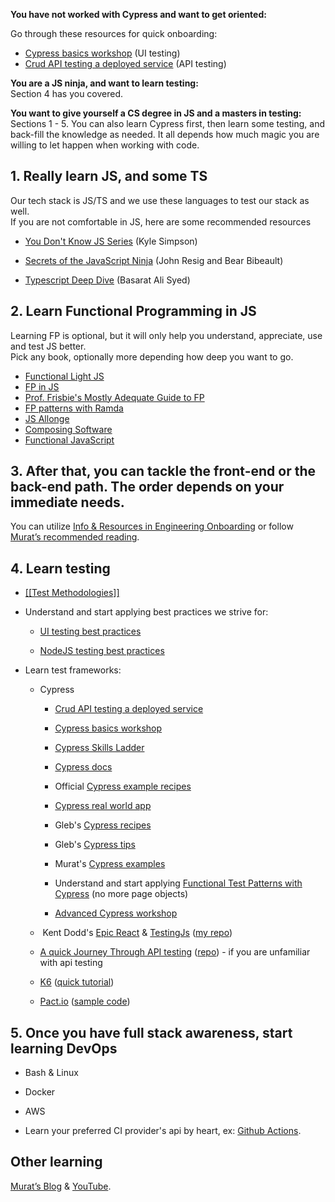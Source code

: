 **You have not worked with Cypress and want to get oriented:**

Go through these resources for quick onboarding:  
- [Cypress basics workshop](https://github.com/bahmutov/cypress-workshop-basics "https://github.com/bahmutov/cypress-workshop-basics") (UI testing)  
- [Crud API testing a deployed service](https://dev.to/muratkeremozcan/crud-api-testing-a-deployed-service-with-cypress-using-cy-api-spok-cypress-data-session-cypress-each-4mlg "https://dev.to/muratkeremozcan/crud-api-testing-a-deployed-service-with-cypress-using-cy-api-spok-cypress-data-session-cypress-each-4mlg") (API testing)  
  
**You are a JS ninja, and want to learn testing:**  
Section 4 has you covered.  
  
**You want to give yourself a CS degree in JS and a masters in testing:**  
Sections 1 - 5. You can also learn Cypress first, then learn some testing, and back-fill the knowledge as needed. It all depends how much magic you are willing to let happen when working with code.  
  

## 1. Really learn JS, and some TS

Our tech stack is JS/TS and we use these languages to test our stack as well.  
If you are not comfortable in JS, here are some recommended resources

-   [You Don't Know JS Series](https://github.com/getify/You-Dont-Know-JS "https://github.com/getify/You-Dont-Know-JS") (Kyle Simpson)
    
-   [Secrets of the JavaScript Ninja](https://www.manning.com/books/secrets-of-the-javascript-ninja-second-edition "https://www.manning.com/books/secrets-of-the-javascript-ninja-second-edition") (John Resig and Bear Bibeault)
    
-   [Typescript Deep Dive](https://basarat.gitbook.io/typescript/ "https://basarat.gitbook.io/typescript/") (Basarat Ali Syed)
    

## 2. Learn Functional Programming in JS

Learning FP is optional, but it will only help you understand, appreciate, use and test JS better.  
Pick any book, optionally more depending how deep you want to go.  
  

-   [Functional Light JS](https://www.manning.com/books/functional-light-javascript "https://www.manning.com/books/functional-light-javascript") 
-   [FP in JS](https://www.amazon.com/Functional-Programming-JavaScript-functional-techniques-ebook-dp-B09781W9HY/dp/B09781W9HY/ref=mt_other?_encoding=UTF8&me=&qid= "https://www.amazon.com/Functional-Programming-JavaScript-functional-techniques-ebook-dp-B09781W9HY/dp/B09781W9HY/ref=mt_other?_encoding=UTF8&me=&qid=") 
-   [Prof. Frisbie's Mostly Adequate Guide to FP](https://mostly-adequate.gitbook.io/mostly-adequate-guide/ "https://mostly-adequate.gitbook.io/mostly-adequate-guide/")
-   [FP patterns with Ramda](https://www.educative.io/courses/functional-programming-patterns-with-ramdajs/YQV9QG6gqz9)
-   [JS Allonge](https://leanpub.com/javascriptallongesix/read "https://leanpub.com/javascriptallongesix/read")
-   [Composing Software](https://leanpub.com/composingsoftware)
-   [Functional JavaScript](https://www.amazon.com/gp/product/1449360726)
   

## 3. After that, you can tackle the front-end or the back-end path. The order depends on your immediate needs.

You can utilize [Info & Resources in Engineering Onboarding](https://helloextend.atlassian.net/wiki/spaces/ENG/pages/1115816012/Info+Resources "https://helloextend.atlassian.net/wiki/spaces/ENG/pages/1115816012/Info+Resources") or follow [Murat’s recommended reading](https://github.com/muratkeremozcan/books "https://github.com/muratkeremozcan/books").

## 4. Learn testing

-   [[[Test Methodologies]]](https://helloextend.atlassian.net/wiki/spaces/ENG/pages/1264189502 "/wiki/spaces/ENG/pages/1264189502")
    
-   Understand and start applying best practices we strive for:
    
    -   [UI testing best practices](https://github.com/NoriSte/ui-testing-best-practices "https://github.com/NoriSte/ui-testing-best-practices")
        
    -   [NodeJS testing best practices](https://github.com/goldbergyoni/javascript-testing-best-practices "https://github.com/goldbergyoni/javascript-testing-best-practices")
        
-   Learn test frameworks:
    
    -   Cypress
        
        -   [Crud API testing a deployed service](https://dev.to/muratkeremozcan/crud-api-testing-a-deployed-service-with-cypress-using-cy-api-spok-cypress-data-session-cypress-each-4mlg "https://dev.to/muratkeremozcan/crud-api-testing-a-deployed-service-with-cypress-using-cy-api-spok-cypress-data-session-cypress-each-4mlg")
            
        -   [Cypress basics workshop](https://github.com/bahmutov/cypress-workshop-basics "https://github.com/bahmutov/cypress-workshop-basics")
            
        -   [Cypress Skills Ladder](https://cypress.tips/skills "https://cypress.tips/skills")
            
        -   [Cypress docs](https://docs.cypress.io/guides/references/assertions#Class "https://docs.cypress.io/guides/references/assertions#Class")
            
        -   Official [Cypress example recipes](https://github.com/cypress-io/cypress-example-recipes "https://github.com/cypress-io/cypress-example-recipes")
            
        -   [Cypress real world app](https://github.com/cypress-io/cypress-realworld-app "https://github.com/cypress-io/cypress-realworld-app")
            
        -   Gleb's [Cypress recipes](https://github.com/bahmutov/cypress-examples "https://github.com/bahmutov/cypress-examples")
            
        -   Gleb's [Cypress tips](https://cypress.tips/search "https://cypress.tips/search")
            
        -   Murat's [Cypress examples](https://github.com/muratkeremozcan/cypressExamples "https://github.com/muratkeremozcan/cypressExamples")
            
        -   Understand and start applying [Functional Test Patterns with Cypress](https://dev.to/muratkeremozcan/functional-test-patterns-with-cypress-27ed "https://dev.to/muratkeremozcan/functional-test-patterns-with-cypress-27ed") (no more page objects)
            
        -   [Advanced Cypress workshop](https://github.com/cypress-io/testing-workshop-cypress "https://github.com/cypress-io/testing-workshop-cypress")
            
    -   Kent Dodd's [Epic React](https://epicreact.dev/learn) & [TestingJs](https://testingjavascript.com/) ([my repo](https://github.com/muratkeremozcan/epic-react-testingJs))
        
    -   [A quick Journey Through API testing](https://www.amazon.com/journey-Testing-Application-practices-features-ebook/dp/B07MH81L1X "https://www.amazon.com/journey-Testing-Application-practices-features-ebook/dp/B07MH81L1X") ([repo](https://github.com/muratkeremozcan/cypressExamples/tree/master/cypress-api-testing "https://github.com/muratkeremozcan/cypressExamples/tree/master/cypress-api-testing")) - if you are unfamiliar with api testing
        
    -   [K6](https://k6.io/docs/ "https://k6.io/docs/") ([quick tutorial](https://github.com/muratkeremozcan/k6-loadImpact "https://github.com/muratkeremozcan/k6-loadImpact"))
        
    -   [Pact.io](https://docs.pact.io/implementation_guides/javascript "https://docs.pact.io/implementation_guides/javascript") ([sample code](https://github.com/muratkeremozcan/pactio "https://github.com/muratkeremozcan/pactio"))  
          
        

## 5. Once you have full stack awareness, start learning DevOps

-   Bash & Linux
    
-   Docker
    
-   AWS
    
-   Learn your preferred CI provider's api by heart, ex: [Github Actions](https://docs.github.com/en/actions/reference/workflow-syntax-for-github-actions "https://docs.github.com/en/actions/reference/workflow-syntax-for-github-actions").
    
    
## Other learning

[Murat’s Blog](https://dev.to/muratkeremozcan "https://dev.to/muratkeremozcan") & [YouTube](https://www.youtube.com/user/Mrrmuradi/videos "https://www.youtube.com/user/Mrrmuradi/videos").